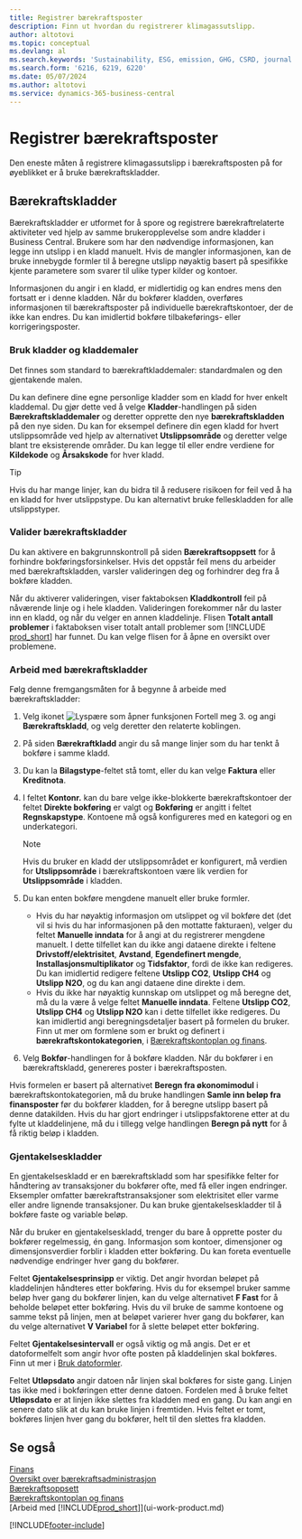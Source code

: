 ```yaml
---
title: Registrer bærekraftsposter
description: Finn ut hvordan du registrerer klimagassutslipp.
author: altotovi
ms.topic: conceptual
ms.devlang: al
ms.search.keywords: 'Sustainability, ESG, emission, GHG, CSRD, journal'
ms.search.form: '6216, 6219, 6220'
ms.date: 05/07/2024
ms.author: altotovi
ms.service: dynamics-365-business-central
---
```


# <a name="record-sustainability-entries"></a>Registrer bærekraftsposter

Den eneste måten å registrere klimagassutslipp i bærekraftsposten på for øyeblikket er å bruke bærekraftskladder.

## <a name="sustainability-journals"></a>Bærekraftskladder

Bærekraftskladder er utformet for å spore og registrere bærekraftrelaterte aktiviteter ved hjelp av samme brukeropplevelse som andre kladder i Business Central. Brukere som har den nødvendige informasjonen, kan legge inn utslipp i en kladd manuelt. Hvis de mangler informasjonen, kan de bruke innebygde formler til å beregne utslipp nøyaktig basert på spesifikke kjente parametere som svarer til ulike typer kilder og kontoer.

Informasjonen du angir i en kladd, er midlertidig og kan endres mens den fortsatt er i denne kladden. Når du bokfører kladden, overføres informasjonen til bærekraftsposter på individuelle bærekraftskontoer, der de ikke kan endres. Du kan imidlertid bokføre tilbakeførings- eller korrigeringsposter.

### <a name="use-journal-templates-and-batches"></a>Bruk kladder og kladdemaler

Det finnes som standard to bærekraftkladdemaler: standardmalen og den gjentakende malen.

Du kan definere dine egne personlige kladder som en kladd for hver enkelt kladdemal. Du gjør dette ved å velge **Kladder**-handlingen på siden **Bærekraftskladdemaler** og deretter opprette den nye **bærekraftskladden** på den nye siden. Du kan for eksempel definere din egen kladd for hvert utslippsområde ved hjelp av alternativet **Utslippsområde** og deretter velge blant tre eksisterende områder. Du kan legge til eller endre verdiene for **Kildekode** og **Årsakskode** for hver kladd.

> [!TIP]
> Hvis du har mange linjer, kan du bidra til å redusere risikoen for feil ved å ha en kladd for hver utslippstype. Du kan alternativt bruke felleskladden for alle utslippstyper.

### <a name="validate-sustainability-journals"></a>Valider bærekraftskladder

Du kan aktivere en bakgrunnskontroll på siden **Bærekraftsoppsett** for å forhindre bokføringsforsinkelser. Hvis det oppstår feil mens du arbeider med bærekraftskladden, varsler valideringen deg og forhindrer deg fra å bokføre kladden.

Når du aktiverer valideringen, viser faktaboksen **Kladdkontroll** feil på nåværende linje og i hele kladden. Valideringen forekommer når du laster inn en kladd, og når du velger en annen kladdelinje. Flisen **Totalt antall problemer** i faktaboksen viser totalt antall problemer som [!INCLUDE [prod_short](includes/prod_short.md)] har funnet. Du kan velge flisen for å åpne en oversikt over problemene.

### <a name="work-with-sustainability-journals"></a>Arbeid med bærekraftskladder

Følg denne fremgangsmåten for å begynne å arbeide med bærekraftskladder:

1. Velg ikonet ![Lyspære som åpner funksjonen Fortell meg 3.](media/ui-search/search_small.png "Fortell hva du vil gjøre") og angi **Bærekraftskladd**, og velg deretter den relaterte koblingen.
2. På siden **Bærekraftkladd** angir du så mange linjer som du har tenkt å bokføre i samme kladd.
3. Du kan la **Bilagstype**-feltet stå tomt, eller du kan velge **Faktura** eller **Kreditnota**.
4. I feltet **Kontonr.** kan du bare velge ikke-blokkerte bærekraftskontoer der feltet **Direkte bokføring** er valgt og **Bokføring** er angitt i feltet **Regnskapstype**. Kontoene må også konfigureres med en kategori og en underkategori.

    > [!NOTE]
    > Hvis du bruker en kladd der utslippsområdet er konfigurert, må verdien for **Utslippsområde** i bærekraftskontoen være lik verdien for **Utslippsområde** i kladden.

5. Du kan enten bokføre mengdene manuelt eller bruke formler.

    - Hvis du har nøyaktig informasjon om utslippet og vil bokføre det (det vil si hvis du har informasjonen på den mottatte fakturaen), velger du feltet **Manuelle inndata** for å angi at du registrerer mengdene manuelt. I dette tilfellet kan du ikke angi dataene direkte i feltene **Drivstoff/elektrisitet**, **Avstand**, **Egendefinert mengde**, **Installasjonsmultiplikator** og **Tidsfaktor**, fordi de ikke kan redigeres. Du kan imidlertid redigere feltene **Utslipp CO2**, **Utslipp CH4** og **Utslipp N2O**, og du kan angi dataene dine direkte i dem.
    - Hvis du ikke har nøyaktig kunnskap om utslippet og må beregne det, må du la være å velge feltet **Manuelle inndata**. Feltene **Utslipp CO2**, **Utslipp CH4** og **Utslipp N2O** kan i dette tilfellet ikke redigeres. Du kan imidlertid angi beregningsdetaljer basert på formelen du bruker. Finn ut mer om formlene som er brukt og definert i **bærekraftskontokategorien**, i [Bærekraftskontoplan og finans](finance-sustainability-accounts-ledger.md#account-categories).

6. Velg **Bokfør**-handlingen for å bokføre kladden. Når du bokfører i en bærekraftskladd, genereres poster i bærekraftsposten.

Hvis formelen er basert på alternativet **Beregn fra økonomimodul** i bærekraftskontokategorien, må du bruke handlingen **Samle inn beløp fra finansposter** før du bokfører kladden, for å beregne utslipp basert på denne datakilden. Hvis du har gjort endringer i utslippsfaktorene etter at du fylte ut kladdelinjene, må du i tillegg velge handlingen **Beregn på nytt** for å få riktig beløp i kladden.

### <a name="recurring-journals"></a>Gjentakelseskladder

En gjentakelseskladd er en bærekraftskladd som har spesifikke felter for håndtering av transaksjoner du bokfører ofte, med få eller ingen endringer. Eksempler omfatter bærekraftstransaksjoner som elektrisitet eller varme eller andre lignende transaksjoner. Du kan bruke gjentakelseskladder til å bokføre faste og variable beløp.

Når du bruker en gjentakelseskladd, trenger du bare å opprette poster du bokfører regelmessig, én gang. Informasjon som kontoer, dimensjoner og dimensjonsverdier forblir i kladden etter bokføring. Du kan foreta eventuelle nødvendige endringer hver gang du bokfører.

Feltet **Gjentakelsesprinsipp** er viktig. Det angir hvordan beløpet på kladdelinjen håndteres etter bokføring. Hvis du for eksempel bruker samme beløp hver gang du bokfører linjen, kan du velge alternativet **F Fast** for å beholde beløpet etter bokføring. Hvis du vil bruke de samme kontoene og samme tekst på linjen, men at beløpet varierer hver gang du bokfører, kan du velge alternativet **V Variabel** for å slette beløpet etter bokføring.

Feltet **Gjentakelsesintervall** er også viktig og må angis. Det er et datoformelfelt som angir hvor ofte posten på kladdelinjen skal bokføres. Finn ut mer i [Bruk datoformler](ui-enter-date-ranges.md#use-date-formulas).

Feltet **Utløpsdato** angir datoen når linjen skal bokføres for siste gang. Linjen tas ikke med i bokføringen etter denne datoen. Fordelen med å bruke feltet **Utløpsdato** er at linjen ikke slettes fra kladden med en gang. Du kan angi en senere dato slik at du kan bruke linjen i fremtiden. Hvis feltet er tomt, bokføres linjen hver gang du bokfører, helt til den slettes fra kladden.

## <a name="see-also"></a>Se også

[Finans](finance.md)  
[Oversikt over bærekraftsadministrasjon](finance-manage-sustainability.md)  
[Bærekraftsoppsett](finance-sustainability-setup.md)  
[Bærekraftskontoplan og finans](finance-sustainability-accounts-ledger.md)  
[Arbeid med [!INCLUDE[prod_short](includes/prod_short.md)]](ui-work-product.md)  

[!INCLUDE[footer-include](includes/footer-banner.md)]
